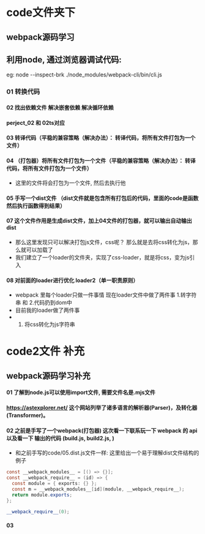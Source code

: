 # code文件夹下

## webpack源码学习
## 利用node, 通过浏览器调试代码:
eg: node --inspect-brk ./node_modules/webpack-cli/bin/cli.js
### 01 转换代码

#### 02 找出依赖文件 解决嵌套依赖 解决循环依赖
#### perject_02 和 02ts对应

#### 03 转译代码（平稳的兼容策略（解决办法）： 转译代码，将所有文件打包为一个文件）
#### 04 （打包器）将所有文件打包为一个文件（平稳的兼容策略（解决办法）： 转译代码，将所有文件打包为一个文件）
- 这里的文件将会打包为一个文件,  然后去执行他

#### 05 手写一个dist文件 （dist文件就是包含所有打包后的代码，里面的code是函数然后执行函数得到结果）
#### 07 这个文件作用是生成dist文件，加上04文件的打包器，就可以输出自动输出dist
- 那么这里发现只可以解决打包js文件，css呢？ 那么就是去将css转化为js，那么就可以加载了
- 我们建立了一个loader的文件夹，实现了css-loader，就是将css，变为js引入

#### 08 对前面的loader进行优化 loader2（单一职责原则）
- webpack 里每个loader只做一件事情 现在loader文件中做了两件事 1.转字符串 和 2.代码扔到dom中
- 目前我的loader做了两件事
- 1. 将css转化为js字符串


# code2文件 补充

## webpack源码学习补充
#### 01 了解到node.js可以使用import文件, 需要文件名是.mjs文件

#### https://astexplorer.net/ 这个网站列举了诸多语言的解析器(Parser)，及转化器(Transformer)。

#### 02 之前是手写了一个webpack(打包器) 这次看一下联系玩一下 webpack 的 api 以及看一下 输出的代码 (build.js, build2.js, )
- 和之前手写的code/05.dist.js文件一样: 这里给出一个易于理解dist文件结构的例子
```java
const __webpack_modules__ = [() => {}];
const __webpack_require__ = (id) => {
  const module = { exports: {} };
  const m = __webpack_modules__[id](module, __webpack_require__);
  return module.exports;
};

__webpack_require__(0);
```
#### 03 









